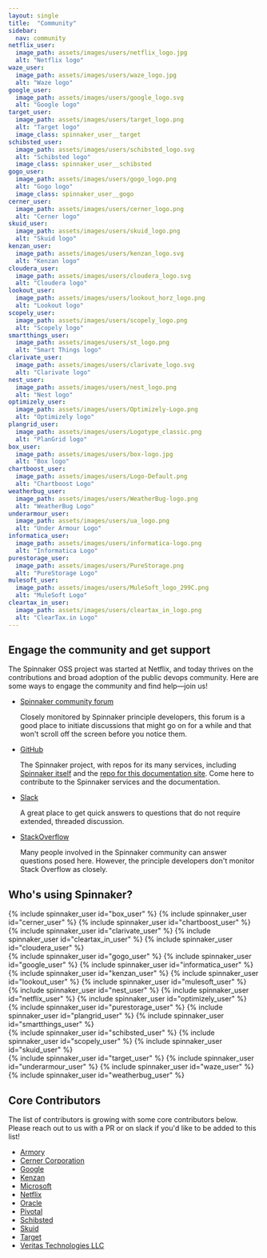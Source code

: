 ```yaml
---
layout: single
title:  "Community"
sidebar:
  nav: community
netflix_user:
  image_path: assets/images/users/netflix_logo.jpg
  alt: "Netflix logo"
waze_user:
  image_path: assets/images/users/waze_logo.jpg
  alt: "Waze logo"
google_user:
  image_path: assets/images/users/google_logo.svg
  alt: "Google logo"
target_user:
  image_path: assets/images/users/target_logo.png
  alt: "Target logo"
  image_class: spinnaker_user__target
schibsted_user:
  image_path: assets/images/users/schibsted_logo.svg
  alt: "Schibsted logo"
  image_class: spinnaker_user__schibsted
gogo_user:
  image_path: assets/images/users/gogo_logo.png
  alt: "Gogo logo"
  image_class: spinnaker_user__gogo
cerner_user:
  image_path: assets/images/users/cerner_logo.png
  alt: "Cerner logo"
skuid_user:
  image_path: assets/images/users/skuid_logo.png
  alt: "Skuid logo"
kenzan_user:
  image_path: assets/images/users/kenzan_logo.svg
  alt: "Kenzan logo"
cloudera_user:
  image_path: assets/images/users/cloudera_logo.svg
  alt: "Cloudera logo"
lookout_user:
  image_path: assets/images/users/lookout_horz_logo.png
  alt: "Lookout logo"
scopely_user:
  image_path: assets/images/users/scopely_logo.png
  alt: "Scopely logo"
smartthings_user:
  image_path: assets/images/users/st_logo.png
  alt: "Smart Things logo"
clarivate_user:
  image_path: assets/images/users/clarivate_logo.svg
  alt: "Clarivate logo"
nest_user:
  image_path: assets/images/users/nest_logo.png
  alt: "Nest logo"
optimizely_user:
  image_path: assets/images/users/Optimizely-Logo.png
  alt: "Optimizely logo"
plangrid_user:
  image_path: assets/images/users/Logotype_classic.png
  alt: "PlanGrid logo"
box_user:
  image_path: assets/images/users/box-logo.jpg 
  alt: "Box logo"
chartboost_user:
  image_path: assets/images/users/Logo-Default.png
  alt: "Chartboost Logo"
weatherbug_user:
  image_path: assets/images/users/WeatherBug-logo.png
  alt: "WeatherBug Logo"
underarmour_user:
  image_path: assets/images/users/ua_logo.png
  alt: "Under Armour Logo"
informatica_user:
  image_path: assets/images/users/informatica-logo.png
  alt: "Informatica Logo"
purestorage_user:
  image_path: assets/images/users/PureStorage.png
  alt: "PureStorage Logo"
mulesoft_user:
  image_path: assets/images/users/MuleSoft_logo_299C.png
  alt: "MuleSoft Logo"
cleartax_in_user:
  image_path: assets/images/users/cleartax_in_logo.png
  alt: "ClearTax.in Logo"
---
```


## Engage the community and get support

The Spinnaker OSS project was started at Netflix, and today thrives on the contributions and broad adoption of the public devops community. Here are some ways to engage the community and find help&mdash;join us!

* [Spinnaker community forum](https://community.spinnaker.io)

    Closely monitored by Spinnaker principle developers, this forum is a good place to initiate discussions that might go on for a while and that won't scroll off the screen before you notice them.

* [GitHub](https://github.com/spinnaker)

    The Spinnaker project, with repos for its many services, including [Spinnaker itself](https://github.com/spinnaker/spinnaker) and the [repo for this documentation site](https://github.com/spinnaker/spinnaker.github.io). Come here to contribute to the Spinnaker services and the documentation.

* [Slack](http://join.spinnaker.io)

    A great place to get quick answers to questions that do not require extended, threaded discussion.

* [StackOverflow](https://stackoverflow.com/search?q=spinnaker)

    Many people involved in the Spinnaker community can answer questions posed here. However, the principle developers don't monitor Stack Overflow as closely.


## Who's using Spinnaker?

<div class="clearfix mb4">
  <div class="clearfix flex items-center mb3">
    {% include spinnaker_user id="box_user" %}
    {% include spinnaker_user id="cerner_user" %}
    {% include spinnaker_user id="chartboost_user" %}
  </div>
  <div class="clearfix flex items-center mb3">
    {% include spinnaker_user id="clarivate_user" %}
    {% include spinnaker_user id="cleartax_in_user" %}
    {% include spinnaker_user id="cloudera_user" %}
  </div>
  <div class="clearfix flex items-center mb3">
    {% include spinnaker_user id="gogo_user" %}
    {% include spinnaker_user id="google_user" %}
    {% include spinnaker_user id="informatica_user" %}
  </div>
  <div class="clearfix flex items-center mb3">
    {% include spinnaker_user id="kenzan_user" %}
    {% include spinnaker_user id="lookout_user" %}
    {% include spinnaker_user id="mulesoft_user" %}
  </div>
  <div class="clearfix flex items-center mb3">
    {% include spinnaker_user id="nest_user" %}
    {% include spinnaker_user id="netflix_user" %}
    {% include spinnaker_user id="optimizely_user" %}
  </div>
  <div class="clearfix flex items-center mb3">
    {% include spinnaker_user id="purestorage_user" %}
    {% include spinnaker_user id="plangrid_user" %}
    {% include spinnaker_user id="smartthings_user" %}
 </div>
  <div class="clearfix flex items-center mb3">
    {% include spinnaker_user id="schibsted_user" %}
    {% include spinnaker_user id="scopely_user" %}
    {% include spinnaker_user id="skuid_user" %}
  </div>
  <div class="clearfix flex items-center mb3">
    {% include spinnaker_user id="target_user" %}
    {% include spinnaker_user id="underarmour_user" %}
    {% include spinnaker_user id="waze_user" %}
  </div>
  <div class="clearfix flex items-center mb3">
    {% include spinnaker_user id="weatherbug_user" %}
  </div>
</div>

## Core Contributors

The list of contributors is growing with some core contributors below. Please reach out to us with a PR or on slack if you'd like to be added to this list!

* [Armory](http://www.armory.io/)
* [Cerner Corporation](http://cerner.com/)
* [Google](https://opensource.google.com/)
* [Kenzan](http://kenzan.com/)
* [Microsoft](https://opensource.microsoft.com/)
* [Netflix](https://netflix.github.io/)
* [Oracle](http://oracle.com/)
* [Pivotal](http://pivotal.io/)
* [Schibsted](http://www.schibsted.com/)
* [Skuid](http://www.skuid.com/)
* [Target](http://target.github.io/)
* [Veritas Technologies LLC](https://github.com/VeritasOS)


